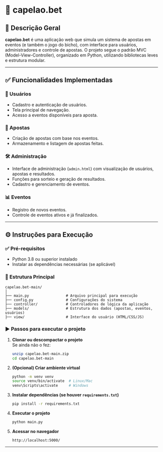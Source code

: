 # 📄 capelao.bet

## 📌 Descrição Geral

**capelao.bet** é uma aplicação web que simula um sistema de apostas em eventos (e também o jogo do bicho), com interface para usuários, administradores e controle de apostas. O projeto segue o padrão MVC (Model-View-Controller), organizado em Python, utilizando bibliotecas leves e estrutura modular.

---

## ✅ Funcionalidades Implementadas

### 👥 Usuários
- Cadastro e autenticação de usuários.
- Tela principal de navegação.
- Acesso a eventos disponíveis para aposta.

### 🐒 Apostas
- Criação de apostas com base nos eventos.
- Armazenamento e listagem de apostas feitas.

### 🛠️ Administração
- Interface de administração (`admin.html`) com visualização de usuários, apostas e resultados.
- Funções para sorteio e geração de resultados.
- Cadastro e gerenciamento de eventos.

### 📊 Eventos
- Registro de novos eventos.
- Controle de eventos ativos e já finalizados.

---

## ⚙️ Instruções para Execução

### ✅ Pré-requisitos

- Python 3.8 ou superior instalado
- Instalar as dependências necessárias (se aplicável)

### 📁 Estrutura Principal

```
capelao.bet-main/
│
├── main.py                 # Arquivo principal para execução
├── config.py               # Configurações do sistema
├── controller/             # Controladores de lógica da aplicação
├── models/                 # Estrutura dos dados (apostas, eventos, usuários)
├── view/                   # Interface do usuário (HTML/CSS/JS)
```

### ▶️ Passos para executar o projeto

1. **Clonar ou descompactar o projeto**  
   Se ainda não o fez:
   ```bash
   unzip capelao.bet-main.zip
   cd capelao.bet-main
   ```

2. **(Opcional) Criar ambiente virtual**
   ```bash
   python -m venv venv
   source venv/bin/activate  # Linux/Mac
   venv\Scripts\activate     # Windows
   ```

3. **Instalar dependências (se houver `requirements.txt`)**
   ```bash
   pip install -r requirements.txt
   ```

4. **Executar o projeto**
   ```bash
   python main.py
   ```

5. **Acessar no navegador**
   ```
   http://localhost:5000/
   ```

---

